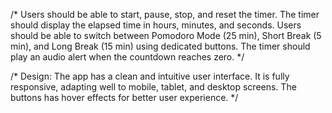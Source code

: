 /* Users should be able to start, pause, stop, and reset the timer.
  The timer should display the elapsed time in hours, minutes, and seconds.
  Users should be able to switch between Pomodoro Mode (25 min), Short Break (5 min), and Long Break (15 min) using dedicated buttons.
  The timer should play an audio alert when the countdown reaches zero.
*/


/* Design:
   The app has a clean and intuitive user interface.
   It is  fully responsive, adapting well to mobile, tablet, and desktop screens.
   The buttons  has hover effects for better user experience.
*/
